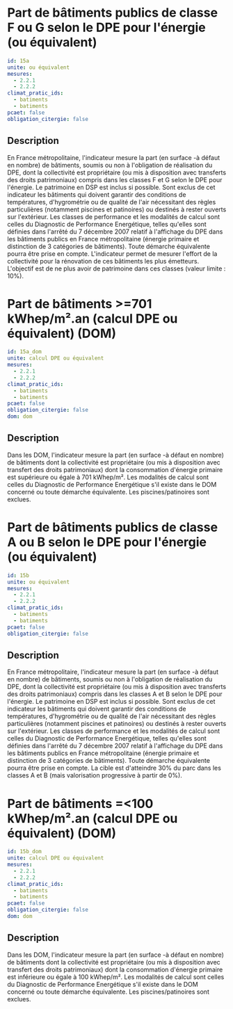 # Part de bâtiments publics de classe F ou G selon le DPE pour l'énergie (ou équivalent)
```yaml
id: 15a
unite: ou équivalent
mesures:
  - 2.2.1
  - 2.2.2
climat_pratic_ids:
  - batiments
  - batiments
pcaet: false
obligation_citergie: false
```
## Description
En France métropolitaine, l'indicateur mesure la part (en surface -à défaut en nombre) de bâtiments, soumis ou non à l'obligation de réalisation du DPE,  dont la collectivité est propriétaire (ou mis à disposition avec transferts des droits patrimoniaux) compris dans les classes F et G selon le DPE pour l'énergie. Le patrimoine en DSP est inclus si possible.  Sont exclus de cet indicateur les bâtiments qui doivent garantir des conditions de températures, d'hygrométrie ou de qualité de l'air nécessitant des règles particulières (notamment piscines et patinoires) ou destinés à rester ouverts sur l'extérieur. Les classes de performance et les modalités de calcul sont celles du Diagnostic de Performance Energétique, telles qu'elles sont définies dans l'arrêté du 7 décembre 2007 relatif à l'affichage du DPE dans les bâtiments publics en France métropolitaine (énergie primaire et distinction de 3 catégories de bâtiments). Toute démarche équivalente pourra être prise en compte. L'indicateur permet de mesurer l'effort de la collectivité pour la rénovation de ces bâtiments les plus émetteurs. L'objectif est de ne plus avoir de patrimoine dans ces classes (valeur limite : 10%).


# Part de bâtiments >=701 kWhep/m².an (calcul DPE ou équivalent) (DOM)
```yaml
id: 15a_dom
unite: calcul DPE ou équivalent
mesures:
  - 2.2.1
  - 2.2.2
climat_pratic_ids:
  - batiments
  - batiments
pcaet: false
obligation_citergie: false
dom: dom
```
## Description
Dans les DOM, l'indicateur mesure la part (en surface -à défaut en nombre) de bâtiments dont la collectivité est propriétaire  (ou mis à disposition avec transfert des droits patrimoniaux) dont la consommation d'énergie primaire est supérieure ou égale à 701 kWhep/m². Les modalités de calcul sont celles du Diagnostic de Performance Energétique s'il existe dans le DOM concerné ou toute démarche équivalente. Les piscines/patinoires sont exclues.


# Part de bâtiments publics de classe A ou B selon le DPE pour l'énergie (ou équivalent)
```yaml
id: 15b
unite: ou équivalent
mesures:
  - 2.2.1
  - 2.2.2
climat_pratic_ids:
  - batiments
  - batiments
pcaet: false
obligation_citergie: false
```
## Description
En France métropolitaire, l'indicateur mesure la part (en surface -à défaut en nombre) de bâtiments, soumis ou non à l'obligation de réalisation du DPE,  dont la collectivité est propriétaire (ou mis à disposition avec transferts des droits patrimoniaux) compris dans les classes A et B selon le DPE pour l'énergie. Le patrimoine en DSP est inclus si possible.  Sont exclus de cet indicateur les bâtiments qui doivent garantir des conditions de températures, d'hygrométrie ou de qualité de l'air nécessitant des règles particulières (notamment piscines et patinoires) ou destinés à rester ouverts sur l'extérieur. Les classes de performance et les modalités de calcul sont celles du Diagnostic de Performance Energétique, telles qu'elles sont définies dans l'arrêté du 7 décembre 2007 relatif à l'affichage du DPE dans les bâtiments publics en France métropolitaine (énergie primaire et distinction de 3 catégories de bâtiments). Toute démarche équivalente pourra être prise en compte. La cible est d'atteindre 30% du parc dans les classes A et B (mais valorisation progressive à partir de 0%).


# Part de bâtiments =<100 kWhep/m².an (calcul DPE ou équivalent) (DOM)
```yaml
id: 15b_dom
unite: calcul DPE ou équivalent
mesures:
  - 2.2.1
  - 2.2.2
climat_pratic_ids:
  - batiments
  - batiments
pcaet: false
obligation_citergie: false
dom: dom
```
## Description
Dans les DOM, l'indicateur mesure la part (en surface -à défaut en nombre) de bâtiments dont la collectivité est propriétaire  (ou mis à disposition avec transfert des droits patrimoniaux) dont la consommation d'énergie primaire est inférieure ou égale à 100 kWhep/m². Les modalités de calcul sont celles du Diagnostic de Performance Energétique s'il existe dans le DOM concerné ou toute démarche équivalente. Les piscines/patinoires sont exclues.


